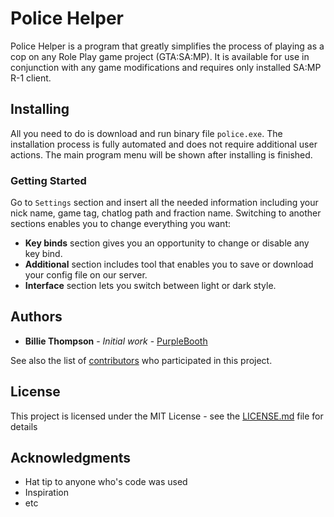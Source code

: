 # Police Helper

Police Helper is a program that greatly simplifies the process of playing as a cop on any Role Play game project (GTA:SA:MP). It is available for use in conjunction with any game modifications and requires only installed SA:MP R-1 client.

## Installing

All you need to do is download and run binary file `police.exe`. The installation process is fully automated and does not require additional user actions. The main program menu will be shown after installing is finished.

### Getting Started

Go to `Settings` section and insert all the needed information including your nick name, game tag, chatlog path and fraction name. Switching to another sections enables you to change everything you want:
* **Key binds** section gives you an opportunity to change or disable any key bind.
* **Additional** section includes tool that enables you to save or download your config file on our server.
* **Interface** section lets you switch between light or dark style.


## Authors

* **Billie Thompson** - *Initial work* - [PurpleBooth](https://github.com/PurpleBooth)

See also the list of [contributors](https://github.com/your/project/contributors) who participated in this project.

## License

This project is licensed under the MIT License - see the [LICENSE.md](LICENSE.md) file for details

## Acknowledgments

* Hat tip to anyone who's code was used
* Inspiration
* etc
